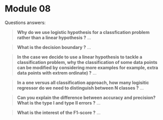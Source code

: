 # Module 08

Questions answers:

> **Why do we use logistic hypothesis for a classfication problem rather than a linear hypothesis ?**
> ...

> **What is the decision boundary ?**
> ...

> **In the case we decide to use a linear hypothesis to tackle a classification problem, why the classification of some data points can be modified by considering more examples for example, extra data points with extrem ordinate) ?**
> ...

> **In a one versus all classification approach, how many logisitic regressor do we need to distinguish between N classes ?**
> ...

> **Can you explain the difference between accuracy and precision? What is the type I and type II errors ?**
> ...

> **What is the interest of the F1-score ?**
> ...
